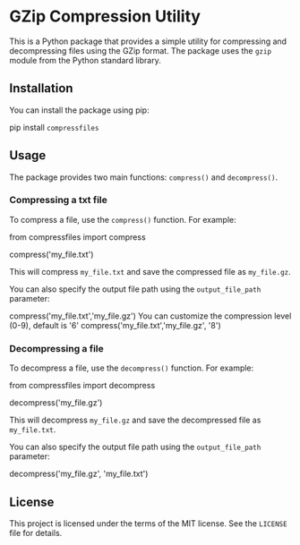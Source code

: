 # GZip Compression Utility

This is a Python package that provides a simple utility for compressing and decompressing files using the GZip format. The package uses the `gzip` module from the Python standard library.

## Installation

You can install the package using pip:

pip install `compressfiles`



## Usage

The package provides two main functions: `compress()` and `decompress()`. 

### Compressing a txt file

To compress a file, use the `compress()` function. For example:

from compressfiles import compress

compress('my_file.txt')



This will compress `my_file.txt` and save the compressed file as `my_file.gz`.

You can also specify the output file path using the `output_file_path` parameter:

compress('my_file.txt','my_file.gz')
You can customize the compression level (0-9), default is '6'
compress('my_file.txt','my_file.gz', '8')

### Decompressing a file

To decompress a file, use the `decompress()` function. For example:

from compressfiles import decompress

decompress('my_file.gz')



This will decompress `my_file.gz` and save the decompressed file as `my_file.txt`.

You can also specify the output file path using the `output_file_path` parameter:

decompress('my_file.gz', 'my_file.txt')



## License

This project is licensed under the terms of the MIT license. See the `LICENSE` file for details.
